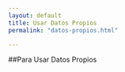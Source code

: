 ```yaml
---
layout: default
title: Usar Datos Propios
permalink: "datos-propios.html"

---
```

##Para Usar Datos Propios